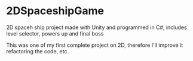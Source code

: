 # 2DSpaceshipGame
2D spaceh ship project made with Unity and programmed in C#, includes level selector, powers up and final boss

This was one of my first complete project on 2D, therefore I'll improve it refactoring the code, etc.
